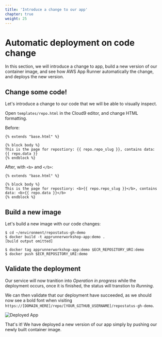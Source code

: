 ```yaml
---
title: 'Introduce a change to our app'
chapter: true
weight: 25
---
```


# Automatic deployment on code change

In this section, we will introduce a change to app, build a new version of our container image, and
see how AWS App Runner automatically the change, and deploys the new version.

## Change some code!

Let's introduce a change to our code that we will be able to visually inspect.

Open `templates/repo.html` in the Cloud9 editor, and change HTML formatting.

Before:

```
{% extends "base.html" %}

{% block body %}
This is the page for repostiory: {{ repo.repo_slug }}, contains data: {{ repo.data }}
{% endblock %}
```

After, with `<b>` and `</b>`:

```
{% extends "base.html" %}

{% block body %}
This is the page for repostiory: <b>{{ repo.repo_slug }}</b>, contains data: <b>{{ repo.data }}</b>
{% endblock %}
```

## Build a new image

Let's build a new image with our code changes:

```shell
$ cd ~/environment/repostatus-gh-demo
$ docker build -t apprunnerworkshop-app:demo .
[build output omitted]

$ docker tag apprunnerworkshop-app:demo $ECR_REPOSITORY_URI:demo
$ docker push $ECR_REPOSITORY_URI:demo
```

## Validate the deployment

Our service will now tranition into _Operation in progress_ while the deployment occurs, once it is
finished, the status will transtion to _Running_.

We can then validate that our deployment have succeeded, as we should now see a bold font when
visiting `https://[DOMAIN_HERE]/repo/[YOUR_GITHUB_USERNAME]/repostatus-gh-demo`.

![Deployed App](/images/intermediate/container-image/deployed-app.png)

That's it! We have deployed a new version of our app simply by pushing our newly built container
image.

